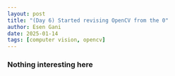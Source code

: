 ```yaml
---
layout: post
title: "(Day 6) Started revising OpenCV from the 0"
author: Esen Gani
date: 2025-01-14
tags: [computer vision, opencv]
---
```





### Nothing interesting here



